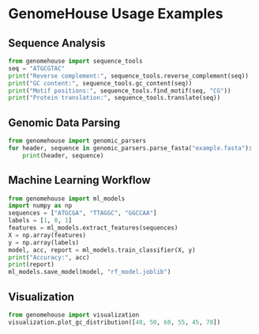 # GenomeHouse Usage Examples

## Sequence Analysis
```python
from genomehouse import sequence_tools
seq = "ATGCGTAC"
print("Reverse complement:", sequence_tools.reverse_complement(seq))
print("GC content:", sequence_tools.gc_content(seq))
print("Motif positions:", sequence_tools.find_motif(seq, "CG"))
print("Protein translation:", sequence_tools.translate(seq))
```

## Genomic Data Parsing
```python
from genomehouse import genomic_parsers
for header, sequence in genomic_parsers.parse_fasta("example.fasta"):
    print(header, sequence)
```

## Machine Learning Workflow
```python
from genomehouse import ml_models
import numpy as np
sequences = ["ATGCGA", "TTAGGC", "GGCCAA"]
labels = [1, 0, 1]
features = ml_models.extract_features(sequences)
X = np.array(features)
y = np.array(labels)
model, acc, report = ml_models.train_classifier(X, y)
print("Accuracy:", acc)
print(report)
ml_models.save_model(model, "rf_model.joblib")
```

## Visualization
```python
from genomehouse import visualization
visualization.plot_gc_distribution([40, 50, 60, 55, 45, 70])
```
